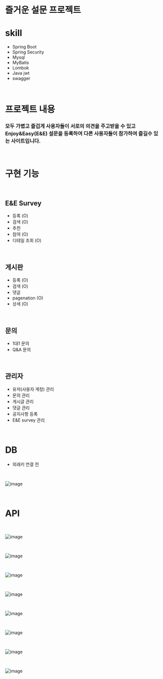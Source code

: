 ﻿# 즐거운 설문 프로젝트

 # skill
 - Spring Boot
 - Spring Security
 - Mysql
 - MyBatis
 - Lombok
 - Java jwt
 - swagger
   
<br/>

# 프로젝트 내용
### 모두 가볍고 즐겁게 사용자들이 서로의 의견을 주고받을 수 있고 Enjoy&Easy(E&E) 설문을 등록하여 다른 사용자들이 참가하여 즐길수 있는 사이트입니다.

<br/>

# 구현 기능

<br/>

## E&E Survey
- 등록 (O)
- 검색 (O)
- 추천
- 참여 (O)
- 디테일 조회 (O)

<br/>

## 게시판
- 등록 (O)
- 검색 (O)
- 댓글 
- pagenation (O)
- 상세 (O)

<br/>

## 문의
- 1대1 문의
- Q&A 문의

<br/>

## 관리자
- 유저(사용자 계정) 관리
- 문의 관리
- 게시글 관리
- 댓글 관리
- 공지사항 등록
- E&E survey 관리

<br/>

# DB

- 외래키 연결 전

<br/>

![image](https://github.com/Sn-bow/enjoy_survey_project/assets/107871028/42c6e2e0-626e-44c5-9d7b-93318b797aff)


<br/>

# API

<br/>

![image](https://github.com/Sn-bow/enjoy_survey_project/assets/107871028/d315268e-6640-4c49-ae15-a6d2f47b5ac3)

<br/>

![image](https://github.com/Sn-bow/enjoy_survey_project/assets/107871028/95a438b9-ea44-46d8-9334-691ae95a0881)

<br/>

![image](https://github.com/Sn-bow/enjoy_survey_project/assets/107871028/8af12ec0-4f48-4adf-916d-7c57c63bb765)

<br/>

![image](https://github.com/Sn-bow/enjoy_survey_project/assets/107871028/ce3caebd-1087-4357-a66f-f95dcf3960d2)

<br/>

![image](https://github.com/Sn-bow/enjoy_survey_project/assets/107871028/5c3aa67b-28c4-4474-be4f-ba4f387f2e6a)

<br/>

![image](https://github.com/Sn-bow/enjoy_survey_project/assets/107871028/8810512f-4b4d-4775-a3e4-4e3b8efab63c)

<br/>

![image](https://github.com/Sn-bow/enjoy_survey_project/assets/107871028/d796bf54-774d-488b-9654-bf0d3b131ed4)

<br/>

![image](https://github.com/Sn-bow/enjoy_survey_project/assets/107871028/0a4e3375-f939-4b8d-9214-7c5840fc7a18)




